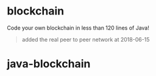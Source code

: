 # blockchain
Code your own blockchain in less than 120 lines of Java!

> added the real peer to peer network at 2018-06-15
# java-blockchain
